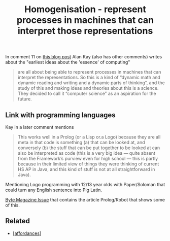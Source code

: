 ﻿---
backlinks:
- title: Affordances of digital technology
  url: /sense/Affordances/affordances-of-digital-technology.html
title: Homogenisation - represent processes in machines that can interpret those representations
---
In comment 11 on [this blog post](https://computinged.wordpress.com/2019/01/21/standards-are-limiting-and-long-lasting-alan-kay-was-right/) Alan Kay (also has other comments) writes about the "earliest ideas about the 'essence' of computing"
> are all about being able to represent processes in machines that can interpret the representations. So this is a kind of “dynamic math and dynamic reading and writing and a dynamic parts of thinking“, and the study of this and making ideas and theories about this is a science. They decided to call it “computer science” as an aspiration for the future.

## Link with programming languages

Kay in a later comment mentions
> This works well in a Prolog (or a Lisp or.a Logo) because they are all meta in that code is something (a) that can be looked at, and conversely (b) the stuff that can be put together to be looked at can also be interpreted as code (this is a very big idea — quite absent from the Framework’s purview even for high school — this is partly because in their limited view of things they were thinking of current HS AP in Java, and this kind of stuff is not at all straightforward in Java).

Mentioning Logo programming with 12/13 year olds with Paper/Soloman that could turn any English sentence into Pig Latin.

[Byte Magazine Issue](https://archive.org/details/byte-magazine-1981-11) that contains the article Prolog/Robot that shows some of this.

## Related 

- [[affordances]]




[//begin]: # "Autogenerated link references for markdown compatibility"
[affordances]: affordances "Affordances"
[//end]: # "Autogenerated link references"